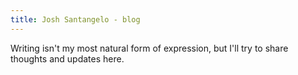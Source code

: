 ```yaml
---
title: Josh Santangelo - blog
---
```


Writing isn't my most natural form of expression, but I'll try to share thoughts and updates here.

